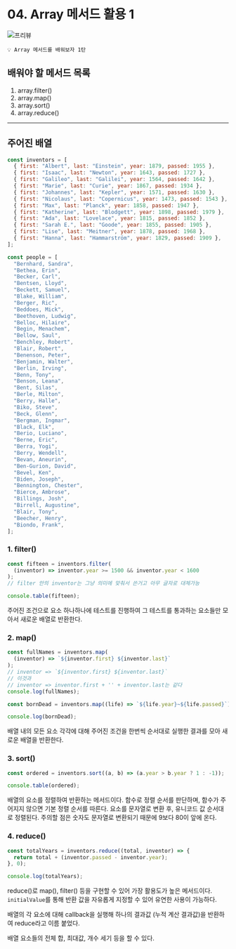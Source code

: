 # 04. Array 메서드 활용 1

![프리뷰](https://user-images.githubusercontent.com/87363422/156241560-6480a9ac-d32e-41f2-9e61-4f78367bf084.png)

```
💡 Array 메서드를 배워보자 1탄
```

## 배워야 할 메서드 목록

1. array.filter()
2. array.map()
3. array.sort()
4. array.reduce()

---

## 주어진 배열

```jsx
const inventors = [
  { first: "Albert", last: "Einstein", year: 1879, passed: 1955 },
  { first: "Isaac", last: "Newton", year: 1643, passed: 1727 },
  { first: "Galileo", last: "Galilei", year: 1564, passed: 1642 },
  { first: "Marie", last: "Curie", year: 1867, passed: 1934 },
  { first: "Johannes", last: "Kepler", year: 1571, passed: 1630 },
  { first: "Nicolaus", last: "Copernicus", year: 1473, passed: 1543 },
  { first: "Max", last: "Planck", year: 1858, passed: 1947 },
  { first: "Katherine", last: "Blodgett", year: 1898, passed: 1979 },
  { first: "Ada", last: "Lovelace", year: 1815, passed: 1852 },
  { first: "Sarah E.", last: "Goode", year: 1855, passed: 1905 },
  { first: "Lise", last: "Meitner", year: 1878, passed: 1968 },
  { first: "Hanna", last: "Hammarström", year: 1829, passed: 1909 },
];

const people = [
  "Bernhard, Sandra",
  "Bethea, Erin",
  "Becker, Carl",
  "Bentsen, Lloyd",
  "Beckett, Samuel",
  "Blake, William",
  "Berger, Ric",
  "Beddoes, Mick",
  "Beethoven, Ludwig",
  "Belloc, Hilaire",
  "Begin, Menachem",
  "Bellow, Saul",
  "Benchley, Robert",
  "Blair, Robert",
  "Benenson, Peter",
  "Benjamin, Walter",
  "Berlin, Irving",
  "Benn, Tony",
  "Benson, Leana",
  "Bent, Silas",
  "Berle, Milton",
  "Berry, Halle",
  "Biko, Steve",
  "Beck, Glenn",
  "Bergman, Ingmar",
  "Black, Elk",
  "Berio, Luciano",
  "Berne, Eric",
  "Berra, Yogi",
  "Berry, Wendell",
  "Bevan, Aneurin",
  "Ben-Gurion, David",
  "Bevel, Ken",
  "Biden, Joseph",
  "Bennington, Chester",
  "Bierce, Ambrose",
  "Billings, Josh",
  "Birrell, Augustine",
  "Blair, Tony",
  "Beecher, Henry",
  "Biondo, Frank",
];
```

### **1. filter()**

```jsx
const fifteen = inventors.filter(
  (inventor) => inventor.year >= 1500 && inventor.year < 1600
);
// filter 안의 inventor는 그냥 의미에 맞춰서 쓴거고 아무 글자로 대체가능

console.table(fifteen);
```

주어진 조건으로 요소 하나하나에 테스트를 진행하여 그 테스트를 통과하는 요소들만 모아서 새로운 배열로 반환한다.

### **2. map()**

```jsx
const fullNames = inventors.map(
  (inventor) => `${inventor.first} ${inventor.last}`
);
// inventor => `${inventor.first} ${inventor.last}`
// 이것과
// inventor => inventor.first + '' + inventor.last는 같다
console.log(fullNames);

const bornDead = inventors.map((life) => `${life.year}~${life.passed}`);

console.log(bornDead);
```

배열 내의 모든 요소 각각에 대해 주어진 조건을 한번씩 순서대로 실행한 결과를 모아 새로운 배열을 반환한다.

### **3. sort()**

```jsx
const ordered = inventors.sort((a, b) => (a.year > b.year ? 1 : -1));

console.table(ordered);
```

배열의 요소를 정렬하여 반환하는 메서드이다.
함수로 정렬 순서를 판단하며, 함수가 주어지지 않으면 기본 정렬 순서를 따른다. 요소를 문자열로 변환 후, 유니코드 값 순서대로 정렬된다. 주의할 점은 숫자도 문자열로 변환되기 때문에 9보다 80이 앞에 온다.

### **4. reduce()**

```jsx
const totalYears = inventors.reduce((total, inventor) => {
  return total + (inventor.passed - inventor.year);
}, 0);

console.log(totalYears);
```

reduce()로 map(), filter() 등을 구현할 수 있어 가장 활용도가 높은 메서드이다.
`initialValue`를 통해 반환 값을 자유롭게 지정할 수 있어 유연한 사용이 가능하다.

배열의 각 요소에 대해 callback을 실행해 하나의 결과값 (누적 계산 결과값)을 반환하여 reduce라고 이름 붙었다.

배열 요소들의 전체 합, 최대값, 개수 세기 등을 할 수 있다.
